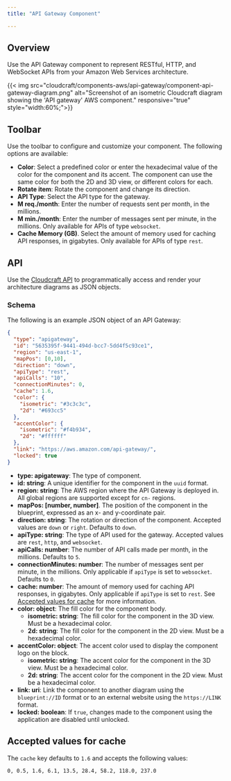 ```yaml
---
title: "API Gateway Component"

---
```

## Overview

Use the API Gateway component to represent RESTful, HTTP, and WebSocket APIs from your Amazon Web Services architecture.

{{< img src="cloudcraft/components-aws/api-gateway/component-api-gateway-diagram.png" alt="Screenshot of an isometric Cloudcraft diagram showing the 'API gateway' AWS component." responsive="true" style="width:60%;">}}

## Toolbar

Use the toolbar to configure and customize your component. The following options are available:

- **Color**: Select a predefined color or enter the hexadecimal value of the color for the component and its accent. The component can use the same color for both the 2D and 3D view, or different colors for each.
- **Rotate item**: Rotate the component and change its direction.
- **API Type**: Select the API type for the gateway.
- **M req./month**: Enter the number of requests sent per month, in the millions.
- **M min./month**: Enter the number of messages sent per minute, in the millions. Only available for APIs of type `websocket`.
- **Cache Memory (GB)**. Select the amount of memory used for caching API responses, in gigabytes. Only available for APIs of type `rest`.

## API

Use the [Cloudcraft API][1] to programmatically access and render your architecture diagrams as JSON objects.

### Schema

The following is an example JSON object of an API Gateway:

```json
{
  "type": "apigateway",
  "id": "5635395f-9441-494d-bcc7-5dd4f5c93ce1",
  "region": "us-east-1",
  "mapPos": [0,10],
  "direction": "down",
  "apiType": "rest",
  "apiCalls": "10",
  "connectionMinutes": 0,
  "cache": 1.6,
  "color": {
    "isometric": "#3c3c3c",
    "2d": "#693cc5"
  },
  "accentColor": {
    "isometric": "#f4b934",
    "2d": "#ffffff"
  },
  "link": "https://aws.amazon.com/api-gateway/",
  "locked": true
}
```

- **type: apigateway**: The type of component.
- **id: string**: A unique identifier for the component in the `uuid` format.
- **region: string**: The AWS region where the API Gateway is deployed in. All global regions are supported except for `cn-` regions.
- **mapPos: [number, number]**. The position of the component in the blueprint, expressed as an x- and y-coordinate pair.
- **direction: string**: The rotation or direction of the component. Accepted values are  `down` or  `right`. Defaults to `down`.
- **apiType: string**: The type of API used for the gateway. Accepted values are `rest`, `http`, and `websocket`.
- **apiCalls: number**: The number of API calls made per month, in the millions. Defaults to `5`.
- **connectionMinutes: number**: The number of messages sent per minute, in the millions. Only applicable if `apiType` is set to `websocket`. Defaults to `0`.
- **cache: number**: The amount of memory used for caching API responses, in gigabytes. Only applicable if `apiType` is set to `rest`. See [Accepted values for cache](#accepted-values-for-cache) for more information.
- **color: object**: The fill color for the component body.
  - **isometric: string**: The fill color for the component in the 3D view. Must be a hexadecimal color.
  - **2d: string**: The fill color for the component in the 2D view. Must be a hexadecimal color.
- **accentColor: object**: The accent color used to display the component logo on the block.
  - **isometric: string**: The accent color for the component in the 3D view. Must be a hexadecimal color.
  - **2d: string**: The accent color for the component in the 2D view. Must be a hexadecimal color.
- **link: uri**: Link the component to another diagram using the `blueprint://ID` format or to an external website using the `https://LINK` format.
- **locked: boolean**: If `true`, changes made to the component using the application are disabled until unlocked.

## Accepted values for cache

The `cache` key defaults to `1.6` and accepts the following values:

```
0, 0.5, 1.6, 6.1, 13.5, 28.4, 58.2, 118.0, 237.0
```

[1]: https://developers.cloudcraft.co/
